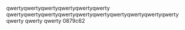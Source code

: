 
qwertyqwertyqwertyqwertyqwertyqwerty
qwertyqwertyqwertyqwertyqwertyqwertyqwertyqwertyqwertyqwerty
qwerty
qwerty
qwerty
0879c62